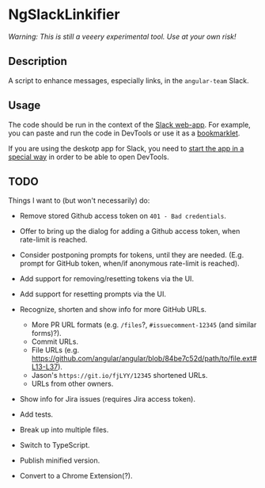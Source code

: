 # NgSlackLinkifier

_Warning:_
_This is still a veeery experimental tool._
_Use at your own risk!_


## Description

A script to enhance messages, especially links, in the `angular-team` Slack.


## Usage

The code should be run in the context of the [Slack web-app][slack]. For example, you can paste and run the code in
DevTools or use it as a [bookmarklet].

If you are using the deskotp app for Slack, you need to [start the app in a special way][slack-app-dev] in order to be
able to open DevTools.


## TODO

Things I want to (but won't necessarily) do:

- Remove stored Github access token on `401 - Bad credentials`.
- Offer to bring up the dialog for adding a Github access token, when rate-limit is reached.
- Consider postponing prompts for tokens, until they are needed. (E.g. prompt for GitHub token, when/if anonymous rate-limit is reached).
- Add support for removing/resetting tokens via the UI.
- Add support for resetting prompts via the UI.
- Recognize, shorten and show info for more GitHub URLs.
  - More PR URL formats (e.g. `/files`?, `#issuecomment-12345` (and similar forms)?).
  - Commit URLs.
  - File URLs (e.g. https://github.com/angular/angular/blob/84be7c52d/path/to/file.ext#L13-L37).
  - Jason's `https://git.io/fjLYY/12345` shortened URLs.
  - URLs from other owners.
- Show info for Jira issues (requires Jira access token).

- Add tests.
- Break up into multiple files.
- Switch to TypeScript.
- Publish minified version.

- Convert to a Chrome Extension(?).


[bookmarklet]: https://en.wikipedia.org/wiki/Bookmarklet
[slack]: https://slack.com/
[slack-app-dev]: https://www.reddit.com/r/Slack/comments/955dro/how_do_i_open_the_chromium_developer_tools_in_the
